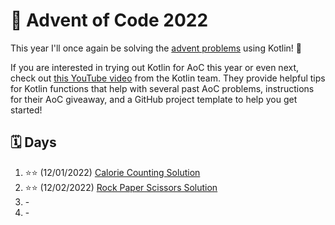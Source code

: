 # :christmas_tree: Advent of Code 2022

This year I'll once again be solving the [advent problems](https://adventofcode.com/) using Kotlin! :clinking_glasses:

If you are interested in trying out Kotlin for AoC this year or even next, check out [this YouTube video](https://youtu.be/6-XSehwRgSY) from the Kotlin team. They provide helpful tips for Kotlin functions that help with several past AoC problems, instructions for their AoC giveaway, and a GitHub project template to help you get started!

## :spiral_calendar: Days

1. :star::star: (12/01/2022) [Calorie Counting Solution](src/main/kotlin/com/github/markaalvaro/advent2022/Day01.kt)
2. :star::star: (12/02/2022) [Rock Paper Scissors Solution](src/main/kotlin/com/github/markaalvaro/advent2022/Day02.kt)
3. \- 
4. \-
